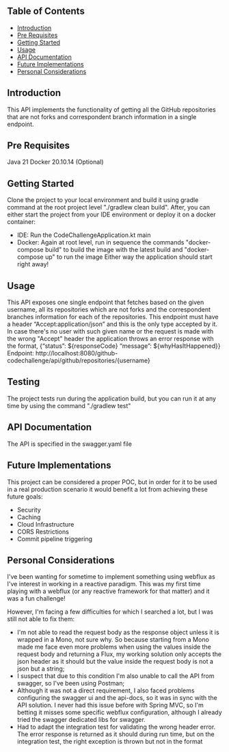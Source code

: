 ## Table of Contents

- [Introduction](#introduction)
- [Pre Requisites](#prerequisites)
- [Getting Started](#getting-started)
- [Usage](#usage)
- [API Documentation](#documentation)
- [Future Implementations](#future)
- [Personal Considerations](#considerations)


## Introduction

This API implements the functionality of getting all the GitHub repositories that are not forks and correspondent 
branch information in a single endpoint. 


## Pre Requisites

Java 21
Docker 20.10.14 (Optional)


## Getting Started

Clone the project to your local environment and build it using gradle command at the root project level "./gradlew clean build".
After, you can either start the project from your IDE environment or deploy it on a docker container:
- IDE: Run the CodeChallengeApplication.kt main
- Docker: Again at root level, run in sequence the commands "docker-compose build" to build the image with the latest build and "docker-compose up" to run the image
Either way the application should start right away! 


## Usage

This API exposes one single endpoint that fetches based on the given username, all its repositories which are not forks and the correspondent branches information for each of the repositories.
This endpoint must have a header “Accept:application/json” and this is the only type accepted by it.
In case there's no user with such given name or the request is made with the wrong "Accept" header the application throws an error response with the format, {“status”: ${responseCode} “message”: ${whyHasItHappened}}
Endpoint:
http://localhost:8080/github-codechallenge/api/github/repositories/{username}


## Testing

The project tests run during the application build, but you can run it at any time by using the command "./gradlew test"


## API Documentation

The API is specified in the swagger.yaml file 


## Future Implementations

This project can be considered a proper POC, but in order for it to be used in a real production scenario it would benefit a lot from achieving these future goals: 
- Security
- Caching
- Cloud Infrastructure 
- CORS Restrictions
- Commit pipeline triggering 


## Personal Considerations

I've been wanting for sometime to implement something using webflux as I've interest in working in a reactive paradigm. 
This was my first time playing with a webflux (or any reactive framework for that matter) and it was a fun challenge!

However, I'm facing a few difficulties for which I searched a lot, but I was still not able to fix them:
- I'm not able to read the request body as the response object unless it is wrapped in a Mono, not sure why. So because starting from a Mono made me face even more
  problems when using the values inside the request body and returning a Flux, my working solution only accepts the json header as it should but the value inside 
  the request body is not a json but a string;
- I suspect that due to this condition I'm also unable to call the API from swagger, so I've been using Postman;
- Although it was not a direct requirement, I also faced problems configuring the swagger ui and the api-docs, so it was in sync with the API solution.
I never had this issue before with Spring MVC, so I'm betting it misses some specific webflux configuration, although I already tried the swagger dedicated libs for swagger.
- Had to adapt the integration test for validating the wrong header error. The error response is returned as it should during run time, but on the integration test,
the right exception is thrown but not in the format 